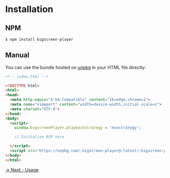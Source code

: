 # Installation

## NPM
```bash
$ npm install bigscreen-player
```

## Manual

You can use the bundle hosted on [unpkg](https://unpkg.com/) in your HTML file directly:
```html
<!-- index.html -->

<!DOCTYPE html>
<html>
<head>
  <meta http-equiv="X-UA-Compatible" content="IE=edge,chrome=1">
  <meta name="viewport" content="width=device-width,initial-scale=1">
  <meta charset="UTF-8">
</head>
<body>
  <script>
    window.bigscreenPlayer.playbackStrategy = 'msestrategy';

    // Initialise BSP here

  </script>
  <script src="https://unpkg.com/:bigscreen-player@:latest/:bigscreen-player.js"></script>
</body>
</html>
```

[→ Next - Usage](getting-started/usage.md)